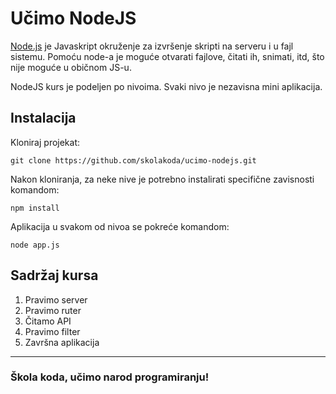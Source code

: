 # Učimo NodeJS

[Node.js](https://nodejs.org/) je Javaskript okruženje za izvršenje skripti na serveru i u fajl sistemu. Pomoću node-a je moguće otvarati fajlove, čitati ih, snimati, itd, što nije moguće u običnom JS-u.

NodeJS kurs je podeljen po nivoima. Svaki nivo je nezavisna mini aplikacija.

## Instalacija

Kloniraj projekat:

```
git clone https://github.com/skolakoda/ucimo-nodejs.git
```

Nakon kloniranja, za neke nive je potrebno instalirati specifične zavisnosti komandom:

```
npm install
```

Aplikacija u svakom od nivoa se pokreće komandom:

```
node app.js
```

## Sadržaj kursa

1. Pravimo server
2. Pravimo ruter
3. Čitamo API
4. Pravimo filter
5. Završna aplikacija


---
### Škola koda, učimo narod programiranju!
